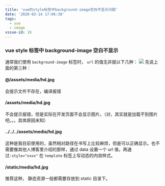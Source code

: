 ```yaml
---
title: 'vue的style标签中background-image空白不显示问题'
date: '2020-03-14 17:06:38'
tags:
  - vue
  - image
vssue-id: 19
---
```


### vue style 标签中 background-image 空白不显示

通常我们使用 `background-image` 标签时， `url` 的值无非就以下几种：
![](https://chatflow-files-cdn-1256085166.file.myqcloud.com/20181012193137547.png)
先说上面的第三种：

#### @/assets/media/hd.jpg

会提示文件不存在，编译报错

#### /assets/media/hd.jpg

不会提示报错，但是实际在开发页面不会显示图片。（对，其实就是加载不到图片吧。。。具体原因未知）

#### ../../../assets/media/hd.jpg

这种是我目前使用的，虽然相对路径在书写上比较麻烦，但是可以正确显示。也不需要像其他人博客里介绍的那样，通过 data 设置一个 url 值，再通过`:style="xxxx"` 在 `template` 标签上写动态的内敛样式。

#### /static/media/hd.jpg

推荐这种， 静态资源一般都需要存放到 static 目录下。
